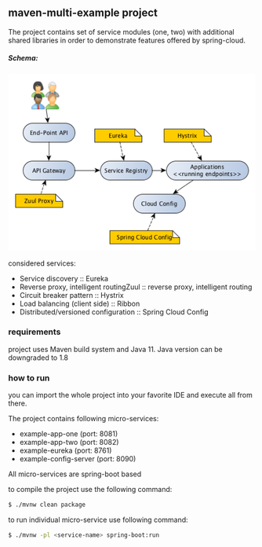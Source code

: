 ## maven-multi-example project

The project contains set of service modules (one, two) with additional shared libraries 
in order to demonstrate features offered by spring-cloud. 

##### Schema:
![Project Schema](ServiceSchema_1.png "Project Schema")  

considered services: 
- Service discovery :: Eureka
- Reverse proxy, intelligent routingZuul :: reverse proxy, intelligent routing
- Circuit breaker pattern :: Hystrix
- Load balancing (client side) :: Ribbon
- Distributed/versioned configuration :: Spring Cloud Config

### requirements
project uses Maven build system and Java 11. 
Java version can be downgraded to 1.8

### how to run
you can import the whole project into your 
favorite IDE and execute all from there.

The project contains following micro-services:
- example-app-one (port: 8081)
- example-app-two (port: 8082)
- example-eureka (port: 8761)
- example-config-server (port: 8090)

All micro-services are spring-boot based

to compile the project use the following command:
```bash
$ ./mvnw clean package
```

to run individual micro-service use following command:
```bash
$ ./mvnw -pl <service-name> spring-boot:run
```

